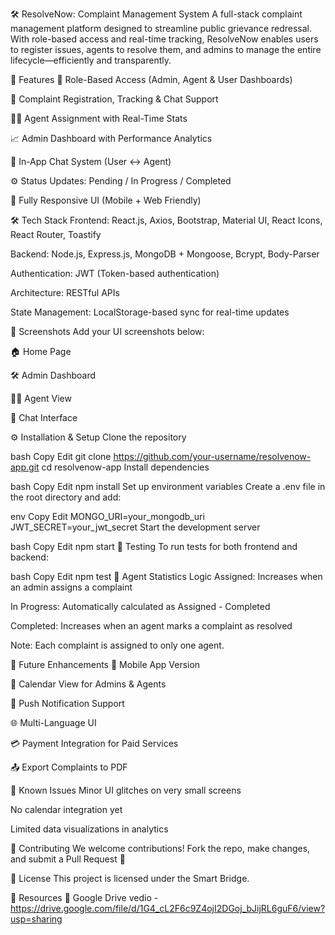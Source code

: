 
🛠️ ResolveNow: Complaint Management System
A full-stack complaint management platform designed to streamline public grievance redressal. With role-based access and real-time tracking, ResolveNow enables users to register issues, agents to resolve them, and admins to manage the entire lifecycle—efficiently and transparently.

🚀 Features
👥 Role-Based Access (Admin, Agent & User Dashboards)

📝 Complaint Registration, Tracking & Chat Support

👨‍🔧 Agent Assignment with Real-Time Stats

📈 Admin Dashboard with Performance Analytics

💬 In-App Chat System (User ↔ Agent)

⚙️ Status Updates: Pending / In Progress / Completed

📲 Fully Responsive UI (Mobile + Web Friendly)

🛠️ Tech Stack
Frontend: React.js, Axios, Bootstrap, Material UI, React Icons, React Router, Toastify

Backend: Node.js, Express.js, MongoDB + Mongoose, Bcrypt, Body-Parser

Authentication: JWT (Token-based authentication)

Architecture: RESTful APIs

State Management: LocalStorage-based sync for real-time updates

📸 Screenshots
Add your UI screenshots below:

🏠 Home Page

🛠️ Admin Dashboard

👨‍🔧 Agent View

💬 Chat Interface

⚙️ Installation & Setup
Clone the repository

bash
Copy
Edit
git clone https://github.com/your-username/resolvenow-app.git
cd resolvenow-app
Install dependencies

bash
Copy
Edit
npm install
Set up environment variables
Create a .env file in the root directory and add:

env
Copy
Edit
MONGO_URI=your_mongodb_uri
JWT_SECRET=your_jwt_secret
Start the development server

bash
Copy
Edit
npm start
🧪 Testing
To run tests for both frontend and backend:

bash
Copy
Edit
npm test
🧠 Agent Statistics Logic
Assigned: Increases when an admin assigns a complaint

In Progress: Automatically calculated as Assigned - Completed

Completed: Increases when an agent marks a complaint as resolved

Note: Each complaint is assigned to only one agent.

📌 Future Enhancements
📱 Mobile App Version

📆 Calendar View for Admins & Agents

🔔 Push Notification Support

🌐 Multi-Language UI

💳 Payment Integration for Paid Services

📤 Export Complaints to PDF

🐞 Known Issues
Minor UI glitches on very small screens

No calendar integration yet

Limited data visualizations in analytics

🤝 Contributing
We welcome contributions!
Fork the repo, make changes, and submit a Pull Request 🚀

📄 License
This project is licensed under the Smart Bridge.

🔗 Resources
📂 Google Drive vedio - https://drive.google.com/file/d/1G4_cL2F6c9Z4ojI2DGoj_bJijRL6guF6/view?usp=sharing



